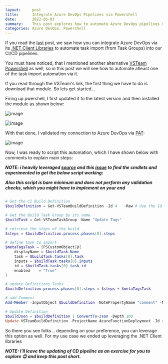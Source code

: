 ```yaml
---
layout:     post
title:      Integrate Azure DevOps Pipelines via Powershell
date:       2022-05-03
summary:    This post explores how to automate Azure DevOps pipelines via its Powershell module
categories: Azure DevOps, Powershell
---
```


If you read the [last]({{site.url}}/Integrate-Azure-DevOps-Pipelines-Via-Code) post, we saw how you can integrate Azure DevOps via its [.NET Client Libraries](https://docs.microsoft.com/en-us/azure/devops/integrate/concepts/dotnet-client-libraries?view=azure-devops) to automate task import (from Task Groups) into our CI/CD pipelines.

You must have noticed, that I mentioned another alternative [VSTeam Powershell](https://github.com/MethodsAndPractices/vsteam) as well, so in this post we will see how to automate atleast one of the task import automation via it.

If you read through the VSTeam's link, the first thing we have to do is download that module. So lets get started...

Firing up pwershell, I first updated it to the latest version and then installed the module as shown below:

![image]({{site.url}}/images/devops-ps-1.png)

![image]({{site.url}}/images/devops-ps-2.png)

With that done, I validated my connection to Azure DevOps via [PAT](https://docs.microsoft.com/en-us/azure/devops/organizations/accounts/use-personal-access-tokens-to-authenticate?view=azure-devops&tabs=Windows): 

![image]({{site.url}}/images/devops-ps-3.png)

Now, I was ready to script this automation, which I have shown below with comments to explain main steps:

***NOTE:  i heavily leveraged [source](https://github.com/MethodsAndPractices/vsteam/tree/trunk/Source/Public) and this [issue](https://github.com/MethodsAndPractices/vsteam/issues/339) to find the cmdlets and experimented to get the below script working:*** 

***Also this script is bare minimum and does not perform any validation checks, which you might have to implement on your end*** 

~~~powershell

# Get the CI Build Definition
$buildDefinition = Get-VSTeamBuildDefinition -Id 4   -Raw # Use the Id here since its the only Build in the project

# Get the Build Task Group by its name 
$buildTask = Get-VSTeamTaskGroup -Name "Update Tags"

# retrieve the steps of the build
$steps = $buildDefinition.process.phases[0].steps

# define task to import
$metaTagsTask = [PSCustomObject]@{
    displayName = $buildTask.Name
    task = $buildTask.tasks[0].task
	inputs = $buildTask.tasks[0].inputs
	id = $buildTask.tasks[0].task.id
    enabled    = "True"
}

# update Definitions Tasks
$buildDefinition.process.phases[0].steps = $steps + $metaTagsTask

# add Comment
Add-Member -InputObject $buildDefinition -NotePropertyName "comment" -NotePropertyValue "Imported Update Tags" -Force

# Update Definition
$buildJson = $buildDefinition | ConvertTo-Json -Depth 100
Update-VSTeamBuildDefinition -ProjectName AzureFunctionDeployment -Id 4 -BuildDefinition $buildJson

~~~

So there you see folks... depending on your preference, you can leverage this option as well. For my use case we ended up leveraging the .NET Client libraries

***NOTE: I'll leave the updating of CD pipeline as an  exercise for you to explore 😉 and keep this post short.***


